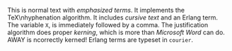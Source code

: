 This is normal text with *emphasized terms*. It implements the TeX\nhyphenation algorithm. It includes *cursive text* and an Erlang term. The variable `X`, is immediately followed by a comma. The justification algorithm does proper _kerning_, which is more than *Microsoft Word* can do. AWAY is ncorrectly kerned! Erlang terms are typeset in `courier`.
